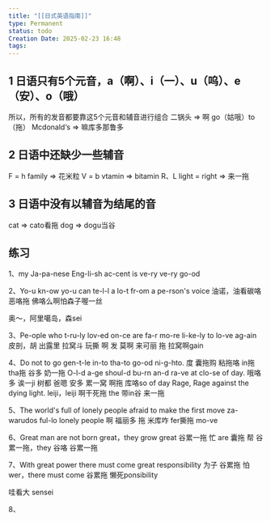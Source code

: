 ```yaml
---
title: "[[日式英语指南]]"
type: Permanent
status: todo
Creation Date: 2025-02-23 16:48
tags: 
---
```

## 1 日语只有5个元音，a（啊）、i（一）、u（呜）、e（安）、o（哦）
所以，所有的发音都要靠这5个元音和辅音进行组合
二锅头  =>  啊 go（姑哦）to（拖）
Mcdonald‘s  =>  嘛库多那鲁多
## 2 日语中还缺少一些辅音
F  =  h
family  =>  花米粒
V = b
vtamin => bitamin
 R、L
 light  =  right  =>  来一拖
## 3 日语中没有以辅音为结尾的音
cat  =>  cato看拖
dog  =>  dogu当谷
## 练习
1、my Ja-pa-nese Eng-li-sh ac-cent is ve-ry ve-ry go-od

2、Yo-u kn-ow yo-u can te-l-l a lo-t fr-om a pe-rson's voice
油诺，油看碳咯恶咯拖 佛咯么啊怕森子喔一丝

奥～，阿里噶岛，森sei

3、Pe-ople who t-ru-ly lov-ed on-ce are fa-r mo-re li-ke-ly to lo-ve ag-ain
皮剖，胡 出露里 拉窝斗 玩撕 啊 发 莫啊 来可丽 拖 拉窝啊gain

4、Do  not to go gen-t-le in-to tha-to go-od ni-g-hto.
度 囊拖购 粘拖咯 in拖 tha拖 谷多 奶一拖
O-l-d a-ge shoul-d bu-rn an-d ra-ve at clo-se of day. 
哦咯多 诶一ji 树都 爸嗯   安多 累一窝 啊拖 库咯so of day
Rage, Rage against the dying light.
leiji，leiji 啊干死拖 the 带in谷 来一拖

5、The world's full of lonely people afraid to make the first move
za-warudos ful-lo lonely people  啊 福丽多 拖 米库咋 fer撕拖 mo-ve

6、Great man are not born great，they grow great
谷累一拖 忙 are 囊拖 帮 谷累一拖，they 谷咯 谷累一拖

7、With great power there must come great responsibility
为子 谷累拖 怕wer，there must come 谷累拖 懒死ponsibility

哇看大 sensei

8、